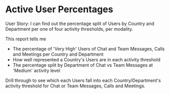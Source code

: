 # Active User Percentages

User Story: I can find out the percentage split of Users by Country and Department per one of four activity thresholds, per modality.

This report tells me

- The percentage of 'Very High' Users of Chat and Team Messages, Calls and Meetings per Country and Department
- How well represented a Country's Users are in each activity threshold
- The percentage split by Department of Chat vs Team Messages at 'Medium' activity level

Drill through to see which each Users fall into each Country/Department's activity threshold for Chat or Team Messages, Calls and Meetings. 
